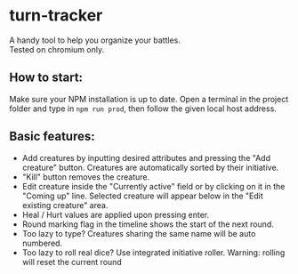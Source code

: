 # turn-tracker
A handy tool to help you organize your battles.  
Tested on chromium only. 
## How to start:
Make sure your NPM installation is up to date. Open a terminal in the project folder and type in `npm run prod`, then follow the given local host address.
## Basic features:  
* Add creatures by inputting desired attributes and pressing the "Add creature" button. Creatures are automatically sorted by their initiative.
* "Kill" button removes the creature.
* Edit creature inside the "Currently active" field or by clicking on it in the "Coming up" line. Selected creature will appear below in the "Edit existing creature" area.
* Heal / Hurt values are applied upon pressing enter.
* Round marking flag in the timeline shows the start of the next round.
* Too lazy to type? Creatures sharing the same name will be auto numbered.
* Too lazy to roll real dice? Use integrated initiative roller. Warning: rolling will reset the current round
